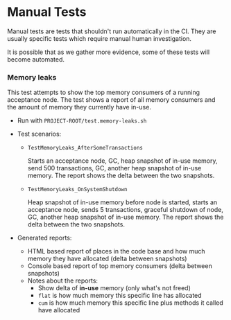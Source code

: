 # Manual Tests

Manual tests are tests that shouldn't run automatically in the CI. They are usually specific tests which require manual human investigation.

It is possible that as we gather more evidence, some of these tests will become automated.

### Memory leaks

This test attempts to show the top memory consumers of a running acceptance node. The test shows a report of all memory consumers and the amount of memory they currently have in-use.

* Run with `PROJECT-ROOT/test.memory-leaks.sh`

* Test scenarios:

  * `TestMemoryLeaks_AfterSomeTransactions`
  
    Starts an acceptance node, GC, heap snapshot of in-use memory, send 500 transactions, GC, another heap snapshot of in-use memory. The report shows the delta between the two snapshots.  
  
  * `TestMemoryLeaks_OnSystemShutdown` 
  
    Heap snapshot of in-use memory before node is started, starts an acceptance node, sends 5 transactions, graceful shutdown of node, GC, another heap snapshot of in-use memory. The report shows the delta between the two snapshots.

* Generated reports:
  * HTML based report of places in the code base and how much memory they have allocated (delta between snapshots)
  * Console based report of top memory consumers (delta between snapshots)
  * Notes about the reports:  
    * Show delta of **in-use** memory (only what's not freed)
    * `flat` is how much memory this specific line has allocated
    * `cum` is how much memory this specific line plus methods it called have allocated